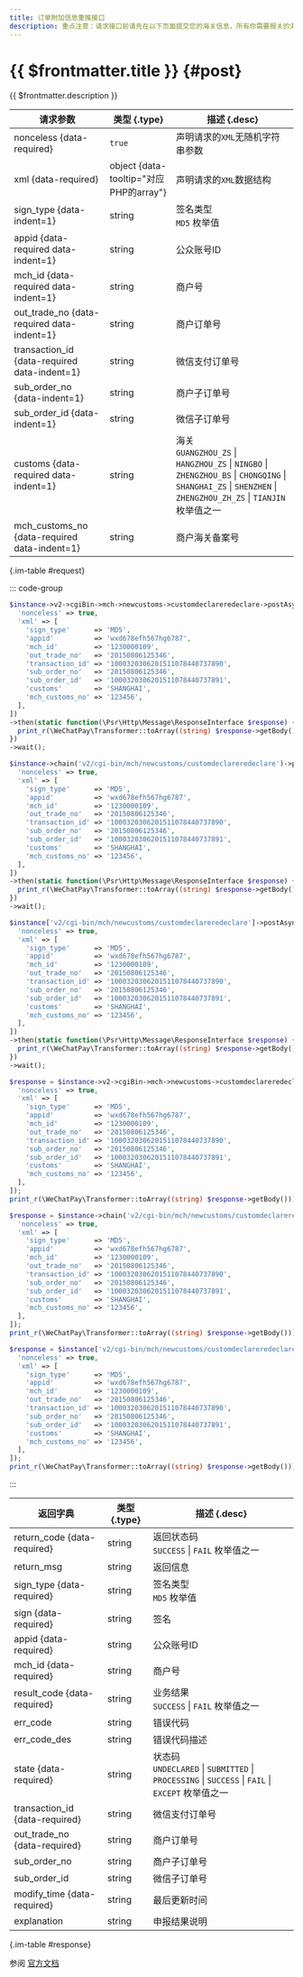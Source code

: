 ```yaml
---
title: 订单附加信息重推接口
description: 重点注意：请求接口前请先在以下页面提交您的海关信息，所有你需要报关的海关信息都需要提交，且信息真实有效。
---
```


# {{ $frontmatter.title }} {#post}

{{ $frontmatter.description }}

| 请求参数 | 类型 {.type} | 描述 {.desc}
| --- | --- | ---
| nonceless {data-required} | `true` | 声明请求的`XML`无随机字符串参数
| xml {data-required} | object {data-tooltip="对应PHP的array"} | 声明请求的`XML`数据结构
| sign_type {data-indent=1} | string | 签名类型<br/>`MD5` 枚举值
| appid {data-required data-indent=1} | string | 公众账号ID
| mch_id {data-required data-indent=1} | string | 商户号
| out_trade_no {data-required data-indent=1} | string | 商户订单号
| transaction_id {data-required data-indent=1} | string | 微信支付订单号
| sub_order_no {data-indent=1} | string | 商户子订单号
| sub_order_id {data-indent=1} | string | 微信子订单号
| customs {data-required data-indent=1} | string | 海关<br/>`GUANGZHOU_ZS` \| `HANGZHOU_ZS` \| `NINGBO` \| `ZHENGZHOU_BS` \| `CHONGQING` \| `SHANGHAI_ZS` \| `SHENZHEN` \| `ZHENGZHOU_ZH_ZS` \| `TIANJIN` 枚举值之一
| mch_customs_no {data-required data-indent=1} | string | 商户海关备案号

{.im-table #request}

::: code-group

```php [异步纯链式]
$instance->v2->cgiBin->mch->newcustoms->customdeclareredeclare->postAsync([
  'nonceless' => true,
  'xml' => [
    'sign_type'      => 'MD5',
    'appid'          => 'wxd678efh567hg6787',
    'mch_id'         => '1230000109',
    'out_trade_no'   => '20150806125346',
    'transaction_id' => '1000320306201511078440737890',
    'sub_order_no'   => '20150806125346',
    'sub_order_id'   => '1000320306201511078440737891',
    'customs'        => 'SHANGHAI',
    'mch_customs_no' => '123456',
  ],
])
->then(static function(\Psr\Http\Message\ResponseInterface $response) {
  print_r(\WeChatPay\Transformer::toArray((string) $response->getBody()));
})
->wait();
```

```php [异步声明式]
$instance->chain('v2/cgi-bin/mch/newcustoms/customdeclareredeclare')->postAsync([
  'nonceless' => true,
  'xml' => [
    'sign_type'      => 'MD5',
    'appid'          => 'wxd678efh567hg6787',
    'mch_id'         => '1230000109',
    'out_trade_no'   => '20150806125346',
    'transaction_id' => '1000320306201511078440737890',
    'sub_order_no'   => '20150806125346',
    'sub_order_id'   => '1000320306201511078440737891',
    'customs'        => 'SHANGHAI',
    'mch_customs_no' => '123456',
  ],
])
->then(static function(\Psr\Http\Message\ResponseInterface $response) {
  print_r(\WeChatPay\Transformer::toArray((string) $response->getBody()));
})
->wait();
```

```php [异步属性式]
$instance['v2/cgi-bin/mch/newcustoms/customdeclareredeclare']->postAsync([
  'nonceless' => true,
  'xml' => [
    'sign_type'      => 'MD5',
    'appid'          => 'wxd678efh567hg6787',
    'mch_id'         => '1230000109',
    'out_trade_no'   => '20150806125346',
    'transaction_id' => '1000320306201511078440737890',
    'sub_order_no'   => '20150806125346',
    'sub_order_id'   => '1000320306201511078440737891',
    'customs'        => 'SHANGHAI',
    'mch_customs_no' => '123456',
  ],
])
->then(static function(\Psr\Http\Message\ResponseInterface $response) {
  print_r(\WeChatPay\Transformer::toArray((string) $response->getBody()));
})
->wait();
```

```php [同步纯链式]
$response = $instance->v2->cgiBin->mch->newcustoms->customdeclareredeclare->post([
  'nonceless' => true,
  'xml' => [
    'sign_type'      => 'MD5',
    'appid'          => 'wxd678efh567hg6787',
    'mch_id'         => '1230000109',
    'out_trade_no'   => '20150806125346',
    'transaction_id' => '1000320306201511078440737890',
    'sub_order_no'   => '20150806125346',
    'sub_order_id'   => '1000320306201511078440737891',
    'customs'        => 'SHANGHAI',
    'mch_customs_no' => '123456',
  ],
]);
print_r(\WeChatPay\Transformer::toArray((string) $response->getBody()));
```

```php [同步声明式]
$response = $instance->chain('v2/cgi-bin/mch/newcustoms/customdeclareredeclare')->post([
  'nonceless' => true,
  'xml' => [
    'sign_type'      => 'MD5',
    'appid'          => 'wxd678efh567hg6787',
    'mch_id'         => '1230000109',
    'out_trade_no'   => '20150806125346',
    'transaction_id' => '1000320306201511078440737890',
    'sub_order_no'   => '20150806125346',
    'sub_order_id'   => '1000320306201511078440737891',
    'customs'        => 'SHANGHAI',
    'mch_customs_no' => '123456',
  ],
]);
print_r(\WeChatPay\Transformer::toArray((string) $response->getBody()));
```

```php [同步属性式]
$response = $instance['v2/cgi-bin/mch/newcustoms/customdeclareredeclare']->post([
  'nonceless' => true,
  'xml' => [
    'sign_type'      => 'MD5',
    'appid'          => 'wxd678efh567hg6787',
    'mch_id'         => '1230000109',
    'out_trade_no'   => '20150806125346',
    'transaction_id' => '1000320306201511078440737890',
    'sub_order_no'   => '20150806125346',
    'sub_order_id'   => '1000320306201511078440737891',
    'customs'        => 'SHANGHAI',
    'mch_customs_no' => '123456',
  ],
]);
print_r(\WeChatPay\Transformer::toArray((string) $response->getBody()));
```

:::

| 返回字典 | 类型 {.type} | 描述 {.desc}
| --- | --- | ---
| return_code {data-required} | string | 返回状态码<br/>`SUCCESS` \| `FAIL` 枚举值之一
| return_msg | string | 返回信息
| sign_type {data-required} | string | 签名类型<br/>`MD5` 枚举值
| sign {data-required} | string | 签名
| appid {data-required} | string | 公众账号ID
| mch_id {data-required} | string | 商户号
| result_code {data-required} | string | 业务结果<br/>`SUCCESS` \| `FAIL` 枚举值之一
| err_code | string | 错误代码
| err_code_des | string | 错误代码描述
| state {data-required} | string | 状态码<br/>`UNDECLARED` \| `SUBMITTED` \| `PROCESSING` \| `SUCCESS` \| `FAIL` \| `EXCEPT` 枚举值之一
| transaction_id {data-required} | string | 微信支付订单号
| out_trade_no {data-required} | string | 商户订单号
| sub_order_no | string | 商户子订单号
| sub_order_id | string | 微信子订单号
| modify_time {data-required} | string | 最后更新时间
| explanation | string | 申报结果说明

{.im-table #response}

参阅 [官方文档](https://pay.weixin.qq.com/wiki/doc/api/external/declarecustom.php?chapter=18_4)
